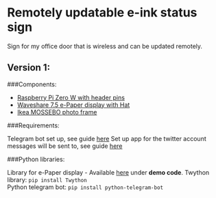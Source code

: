 # Remotely updatable e-ink status sign

Sign for my office door that is wireless and can be updated remotely.

## Version 1:

###Components:

* [Raspberry Pi Zero W with header pins](https://shop.pimoroni.com/products/raspberry-pi-zero-wh-with-pre-soldered-header)
* [Waveshare 7.5 e-Paper display with Hat](https://www.waveshare.com/product/7.5inch-e-paper-hat.htm)
* [Ikea MOSSEBO photo frame](https://www.ikea.com/gb/en/products/decoration/frames-pictures/mossebo-frame-white-stained-oak-effect-art-70303287/)

###Requirements:

Telegram bot set up, see guide [here](https://medium.freecodecamp.org/learn-to-build-your-first-bot-in-telegram-with-python-4c99526765e4)
Set up app for the twitter account messages will be sent to, see guide [here](https://docs.inboundnow.com/guide/create-twitter-application/)

###Python libraries:

Library for e-Paper display - Available [here](https://www.waveshare.com/wiki/7.5inch_e-Paper_HAT) under **demo code**.
Twython library: `pip install Twython`  
Python telegram bot: `pip install python-telegram-bot`
